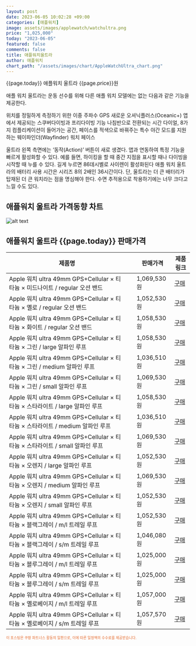 ```yaml
---
layout: post
date: 2023-06-05 10:02:28 +09:00
categories: [애플워치]
image: assets/images/applewatch/watchultra.png
price: "1,025,000"
today: "2023-06-05"
featured: false
comments: false
title: 애플워치울트라
author: 애플워치
chart_path: "/assets/images/chart/AppleWatchUltra_chart.png"
---
```


{{page.today}} 애플워치 울트라 {{page.price}}원

애플 워치 울트라는 운동 선수를 위해 다른 애플 워치 모델에는 없는 다음과 같은 기능을 제공한다.
 
위치를 정밀하게 측정하기 위한 이중 주파수 GPS
새로운 오셔닉플러스(Oceanic+) 앱에서 제공되는 스쿠버다이빙과 프리다이빙 기능
나침반으로 전환되는 시간 다이얼, 8가지 컴플리케이션이 들어가는 공간, 페이스를 적색으로 바꿔주는 특수 야간 모드를 지원하는 웨이파인더(Wayfinder) 워치 페이스

울트라 왼쪽 측면에는 ‘동작(Action)’ 버튼이 새로 생겼다. 앱과 연동하여 특정 기능을 빠르게 활성화할 수 있다. 예를 들면, 하이킹을 할 때 중간 지점을 표시할 때나 다이빙을 시작할 때 누를 수 있다. 길게 누르면 86데시벨로 사이렌이 활성화된다
애플 워치 울트라의 배터리 사용 시간은 시리즈 8의 2배인 36시간이다. 단, 울트라는 더 큰 배터리가 탑재된 더 큰 워치라는 점을 명심해야 한다. 수면 추적용으로 착용하기에는 너무 크다고 느낄 수도 있다.

## 애플워치 울트라 가격동향 차트
![alt text]({{page.chart_path}} "애플워치 울트라 판매가격 차트")

## 애플워치 울트라 {{page.today}} 판매가격
<main>
<table id="rwd-table-large">
  <thead>
    <tr>
      <th>제품명</th>
      <th></th>
      <th>판매가격</th>
      <th>제품링크</th>
    </tr>
  </thead>
  <tbody><tr>
        <td>Apple 워치 ultra 49mm GPS+Cellular × 티타늄 × 미드나이트 / regular 오션 밴드</td>
        <td></td>
        <td>1,069,530원</td>
        <td><a href='https://link.coupang.com/a/Tfl1n' target='_blank'>구매</a></td>
        </tr><tr>
        <td>Apple 워치 ultra 49mm GPS+Cellular × 티타늄 × 옐로 /  regular 오션 밴드</td>
        <td></td>
        <td>1,052,530원</td>
        <td><a href='https://link.coupang.com/a/TfmbM' target='_blank'>구매</a></td>
        </tr><tr>
        <td>Apple 워치 ultra 49mm GPS+Cellular × 티타늄 × 화이트 /  regular 오션 밴드</td>
        <td></td>
        <td>1,058,530원</td>
        <td><a href='https://link.coupang.com/a/TfmjS' target='_blank'>구매</a></td>
        </tr><tr>
        <td>Apple 워치 ultra 49mm GPS+Cellular × 티타늄 × 그린 /  large 알파인 루프</td>
        <td></td>
        <td>1,058,530원</td>
        <td><a href='https://link.coupang.com/a/Tfmsb' target='_blank'>구매</a></td>
        </tr><tr>
        <td>Apple 워치 ultra 49mm GPS+Cellular × 티타늄 × 그린 /  medium 알파인 루프</td>
        <td></td>
        <td>1,036,510원</td>
        <td><a href='https://link.coupang.com/a/Tfmzc' target='_blank'>구매</a></td>
        </tr><tr>
        <td>Apple 워치 ultra 49mm GPS+Cellular × 티타늄 × 그린 / small 알파인 루프</td>
        <td></td>
        <td>1,069,530원</td>
        <td><a href='https://link.coupang.com/a/TfmFK' target='_blank'>구매</a></td>
        </tr><tr>
        <td>Apple 워치 ultra 49mm GPS+Cellular × 티타늄 × 스타라이트 /  large 알파인 루프</td>
        <td></td>
        <td>1,058,530원</td>
        <td><a href='https://link.coupang.com/a/TfmL2' target='_blank'>구매</a></td>
        </tr><tr>
        <td>Apple 워치 ultra 49mm GPS+Cellular × 티타늄 × 스타라이트 /  medium 알파인 루프</td>
        <td></td>
        <td>1,036,510원</td>
        <td><a href='https://link.coupang.com/a/TfmVZ' target='_blank'>구매</a></td>
        </tr><tr>
        <td>Apple 워치 ultra 49mm GPS+Cellular × 티타늄 × 스타라이트 / small 알파인 루프</td>
        <td></td>
        <td>1,069,530원</td>
        <td><a href='https://link.coupang.com/a/Tfm5M' target='_blank'>구매</a></td>
        </tr><tr>
        <td>Apple 워치 ultra 49mm GPS+Cellular × 티타늄 × 오렌지 /  large 알파인 루프</td>
        <td></td>
        <td>1,052,530원</td>
        <td><a href='https://link.coupang.com/a/TfnbR' target='_blank'>구매</a></td>
        </tr><tr>
        <td>Apple 워치 ultra 49mm GPS+Cellular × 티타늄 × 오렌지 /  medium 알파인 루프</td>
        <td></td>
        <td>1,069,530원</td>
        <td><a href='https://link.coupang.com/a/Tfnii' target='_blank'>구매</a></td>
        </tr><tr>
        <td>Apple 워치 ultra 49mm GPS+Cellular × 티타늄 × 오렌지 / small 알파인 루프</td>
        <td></td>
        <td>1,052,530원</td>
        <td><a href='https://link.coupang.com/a/Tfno1' target='_blank'>구매</a></td>
        </tr><tr>
        <td>Apple 워치 ultra 49mm GPS+Cellular × 티타늄 × 블랙그레이 / m/l 트레일 루프</td>
        <td></td>
        <td>1,052,530원</td>
        <td><a href='https://link.coupang.com/a/TfnwP' target='_blank'>구매</a></td>
        </tr><tr>
        <td>Apple 워치 ultra 49mm GPS+Cellular × 티타늄 × 블랙그레이 / s/m 트레일 루프</td>
        <td></td>
        <td>1,046,080원</td>
        <td><a href='https://link.coupang.com/a/TfnB3' target='_blank'>구매</a></td>
        </tr><tr>
        <td>Apple 워치 ultra 49mm GPS+Cellular × 티타늄 × 블루그레이 / m/l 트레일 루프</td>
        <td></td>
        <td>1,025,000원</td>
        <td><a href='https://link.coupang.com/a/TfnIf' target='_blank'>구매</a></td>
        </tr><tr>
        <td>Apple 워치 ultra 49mm GPS+Cellular × 티타늄 × 블루그레이 / s/m 트레일 루프</td>
        <td></td>
        <td>1,025,000원</td>
        <td><a href='https://link.coupang.com/a/TfnIf' target='_blank'>구매</a></td>
        </tr><tr>
        <td>Apple 워치 ultra 49mm GPS+Cellular × 티타늄 × 옐로베이지 / m/l 트레일 루프</td>
        <td></td>
        <td>1,057,000원</td>
        <td><a href='https://link.coupang.com/a/TfnVD' target='_blank'>구매</a></td>
        </tr><tr>
        <td>Apple 워치 ultra 49mm GPS+Cellular × 티타늄 × 옐로베이지 / s/m 트레일 루프</td>
        <td></td>
        <td>1,057,570원</td>
        <td><a href='https://link.coupang.com/a/TfnZA' target='_blank'>구매</a></td>
        </tr></tbody>
</table>

</main>
<div style="color:#e56a2c;font-size: 0.7em;" >
이 포스팅은 쿠팡 파트너스 활동의 일환으로, 이에 따른 일정액의 수수료를 제공받습니다.
</div>
